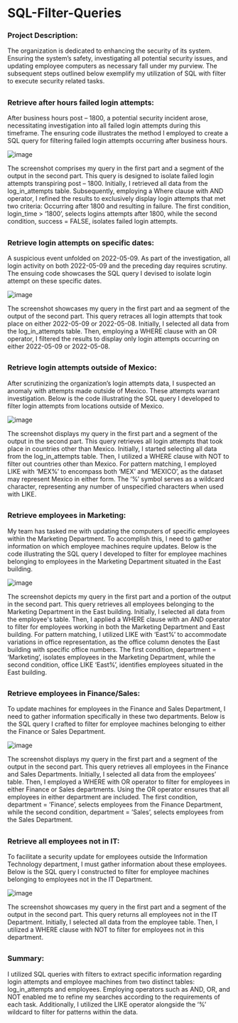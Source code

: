 # SQL-Filter-Queries

### Project Description:
 The organization is dedicated to enhancing the security of its system. Ensuring the system’s safety, investigating all potential security issues, and updating employee computers as necessary fall under my purview. The subsequent steps outlined below exemplify my utilization of SQL with filter to execute security related tasks. 

 ##

 ### Retrieve after hours failed login attempts:  
  After business hours post – 1800, a potential security incident arose, necessitating investigation into all failed login attempts during this timeframe. The ensuring code illustrates the method I employed to create a SQL query for filtering failed login attempts occurring after business hours. 
  
  ![image](https://github.com/JPass85/SQL-Filter-Queries/assets/141683007/a779d9b5-a5c7-4cba-84a0-00b0ae1e96cf)

 The screenshot comprises my query in the first part and a segment of the output in the second part. This query is designed to isolate failed login attempts transpiring post – 1800. Initially, I retrieved all data from the log_in_attempts table. Subsequently, employing a Where clause with AND operator, I refined the results to exclusively display login attempts that met two criteria: Occurring after 1800 and resulting in failure. The first condition, login_time > ‘1800’, selects logins attempts after 1800, while the second condition, success = FALSE, isolates failed login attempts. 

 ##

 ### Retrieve login attempts on specific dates: 
  A suspicious event unfolded on 2022-05-09. As part of the investigation, all login activity on both 2022-05-09 and the preceding day requires scrutiny. The ensuing code showcases the SQL query I devised to isolate login attempt on these specific dates. 

![image](https://github.com/JPass85/SQL-Filter-Queries/assets/141683007/969f9fe9-6173-4341-9a01-f9571a731ee3)


The screenshot showcases my query in the first part and aa segment of the output of the second part. This query retraces all login attempts that took place on either 2022-05-09 or 2022-05-08. Initially, I selected all data from the log_in_attempts table. Then, employing a WHERE clause with an OR operator, I filtered the results to display only login attempts occurring on either 2022-05-09 or 2022-05-08.

##

### Retrieve login attempts outside of Mexico:  
 After scrutinizing the organization’s login attempts data, I suspected an anomaly with attempts made outside of Mexico. These attempts warrant investigation. Below is the code illustrating the SQL query I developed to filter login attempts from locations outside of Mexico.  

 ![image](https://github.com/JPass85/SQL-Filter-Queries/assets/141683007/0d95db68-d677-44da-944d-fb22a49e68ee)

 The screenshot displays my query in the first part and a segment of the output in the second part. This query retrieves all login attempts that took place in countries other than Mexico. Initially, I started selecting all data from the log_in_attempts table. Then, I utilized a WHERE clause with NOT to filter out countries other than Mexico. For pattern matching, I employed LIKE with ‘MEX%’ to encompass both ‘MEX’ and ‘MEXICO’, as the dataset may represent Mexico in either form. The ‘%’ symbol serves as a wildcard character, representing any number of unspecified characters when used with LIKE. 

 ##

 ### Retrieve employees in Marketing:  
  My team has tasked me with updating the computers of specific employees within the Marketing Department. To accomplish this, I need to gather information on which employee machines require updates. Below is the code illustrating the SQL query I developed to filter for employee machines belonging to employees in the Marketing Department situated in the East building. 

  ![image](https://github.com/JPass85/SQL-Filter-Queries/assets/141683007/d2ebe127-311e-4e09-babf-0b0db5366fc7)

 The screenshot depicts my query in the first part and a portion of the output in the second part. This query retrieves all employees belonging to the Marketing Department in the East building. Initially, I selected all data from the employee's table. Then, I applied a WHERE clause with an AND operator to filter for employees working in both the Marketing Department and East building. For pattern matching, I utilized LIKE with ‘East%’ to accommodate variations in office representation, as the office column denotes the East building with specific office numbers. The first condition, department = ‘Marketing’, isolates employees in the Marketing Department, while the second condition, office LIKE ‘East%’, identifies employees situated in the East building. 

 ##

 ### Retrieve employees in Finance/Sales:  
  To update machines for employees in the Finance and Sales Department, I need to gather information specifically in these two departments. Below is the SQL query I crafted to filter for employee machines belonging to either the Finance or Sales Department. 

  ![image](https://github.com/JPass85/SQL-Filter-Queries/assets/141683007/991c554c-ec8a-4817-8338-8477d41b4691)

 The screenshot displays my query in the first part and a segment of the output in the second part. This query retrieves all employees in the Finance and Sales Departments. Initially, I selected all data from the employees’ table. Then, I employed a WHERE with OR operator to filter for employees in either Finance or Sales departments. Using the OR operator ensures that all employees in either department are included. The first condition, department = ’Finance’, selects employees from the Finance Department, while the second condition, department = ’Sales’, selects employees from the Sales Department.

 ##

 ### Retrieve all employees not in IT:  
  To facilitate a security update for employees outside the Information Technology department, I must gather information about these employees. Below is the SQL query I constructed to filter for employee machines belonging to employees not in the IT Department.

  ![image](https://github.com/JPass85/SQL-Filter-Queries/assets/141683007/afef864e-44f3-4ae5-93ad-20b04b72356f)

The screenshot showcases my query in the first part and a segment of the output in the second part. This query returns all employees not in the IT Department. Initially, I selected all data from the employee table. Then, I utilized a WHERE clause with NOT to filter for employees not in this department. 

##

### Summary:  
I utilized SQL queries with filters to extract specific information regarding login attempts and employee machines from two distinct tables: log_in_attempts and employees. Employing operators such as AND, OR, and NOT enabled me to refine my searches according to the requirements of each task. Additionally, I utilized the LIKE operator alongside the ‘%’ wildcard to filter for patterns within the data. 

